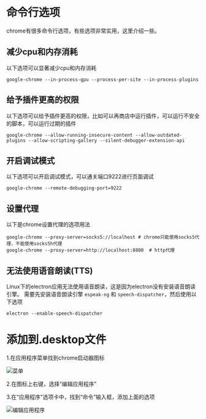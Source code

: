 # 命令行选项

chrome有很多命令行选项，有些选项非常实用，这里介绍一些。

## 减少cpu和内存消耗

以下选项可以显著减少cpu和内存消耗

```fish
google-chrome --in-process-gpu --process-per-site --in-process-plugins
```

## 给予插件更高的权限

以下选项可以给予插件更高的权限，比如可以再商店中运行插件，可以运行不安全的脚本，可以运行过期的插件

```fish
google-chrome --allow-running-insecure-content --allow-outdated-plugins --allow-scripting-gallery --silent-debugger-extension-api
```

## 开启调试模式

以下选项可以开启调试模式，可以通关端口9222进行页面调试

```fish
google-chrome --remote-debugging-port=9222
```

## 设置代理

以下是chrome设置代理的选项用法

```fish
google-chrome --proxy-server=socks5://localhost	# chrome只能使用socks5代理，不能使用socks5h代理
google-chrome --proxy-server=http://localhost:8800	# http代理
```

## 无法使用语音朗读(TTS)

Linux下的electron应用无法使用语音朗读，这是因为electron没有安装语音朗读引擎。
需要先安装语音朗读引擎 `espeak-ng` 和 `speech-dispatcher`，然后使用以下选项

```fish
electron --enable-speech-dispatcher
```

# 添加到.desktop文件

1.在应用程序菜单找到chrome启动器图标

![菜单](menu.avif)

2.在图标上右键，选择“编辑应用程序”

3.在“应用程序”选项卡中，找到“命令”输入框，添加上面的选项

![编辑应用程序](edit.avif)
